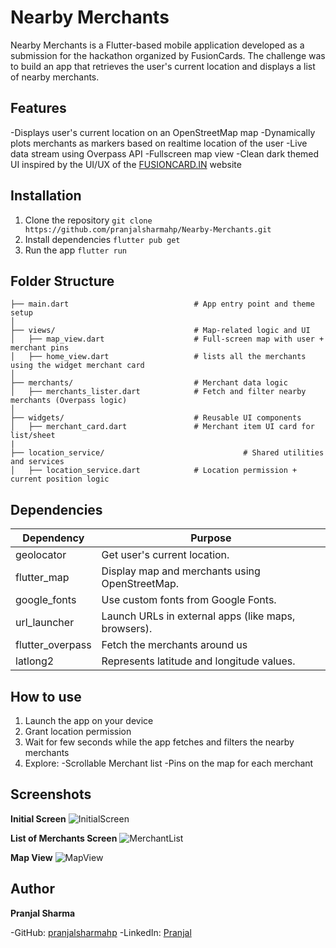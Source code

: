 # Nearby Merchants
Nearby Merchants is a Flutter-based mobile application developed as a submission for the hackathon organized by FusionCards. The challenge was to build an app that retrieves the user's current location and displays a list of nearby merchants.

## Features
-Displays user's current location on an OpenStreetMap map
-Dynamically plots merchants as markers based on realtime location of the user
-Live data stream using Overpass API
-Fullscreen map view
-Clean dark themed UI inspired by the UI/UX of the [FUSIONCARD.IN](https://www.fusioncards.in) website

## Installation
1. Clone the repository
`git clone https://github.com/pranjalsharmahp/Nearby-Merchants.git`
2. Install dependencies
`flutter pub get`
3. Run the app
`flutter run`

## Folder Structure
```lib/
├── main.dart                            # App entry point and theme setup
│
├── views/                               # Map-related logic and UI
│   ├── map_view.dart                    # Full-screen map with user + merchant pins
│   ├── home_view.dart                   # lists all the merchants using the widget merchant card
│
├── merchants/                           # Merchant data logic
│   ├── merchants_lister.dart            # Fetch and filter nearby merchants (Overpass logic)
│
├── widgets/                             # Reusable UI components
│   ├── merchant_card.dart               # Merchant item UI card for list/sheet
|
├── location_service/                               # Shared utilities and services
│   ├── location_service.dart            # Location permission + current position logic
```

## Dependencies 
| Dependency           | Purpose                                               |
|----------------------|-------------------------------------------------------|
| geolocator           | Get user's current location.                          |
| flutter_map          | Display map and merchants using OpenStreetMap.        |
| google_fonts         | Use custom fonts from Google Fonts.                   |
| url_launcher         | Launch URLs in external apps (like maps, browsers).   |
| flutter_overpass     | Fetch the merchants around us                         |
| latlong2             | Represents latitude and longitude values.             |

## How to use
1. Launch the app on your device
2. Grant location permission
3. Wait for few seconds while the app fetches and filters the nearby merchants
4. Explore:
    -Scrollable Merchant list
    -Pins on the map for each merchant

## Screenshots
**Initial Screen**
![InitialScreen](lib/assets/InitialScreen.png)

**List of Merchants Screen**
![MerchantList](lib/assets/ListofMerchants.png)

**Map View**
![MapView](lib/assets/MapView.png)

## Author
**Pranjal Sharma**

-GitHub: [pranjalsharmahp](https://github.com/pranjalsharmahp)
-LinkedIn: [Pranjal](https://www.linkedin.com/in/pranjal-sharma-3182ab22b/)